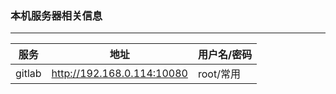 ### 本机服务器相关信息 
-------------------------------------------------------
| 服务 | 地址 | 用户名/密码 |
|------------------|------------------|------------------|
| gitlab | http://192.168.0.114:10080 | root/常用 |